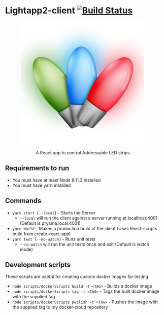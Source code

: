 Lightapp2-client [![Build Status](https://travis-ci.org/Rooknj/lightapp2-client.svg?branch=master)](https://travis-ci.org/Rooknj/lightapp2-client)
===========================================

<p align="center">
  <img alt="Lightapp2-client" src="./lights.png" width="400">
</p>

<p align="center">
  A React app to control Addressable LED strips
</p>

## Requirements to run
- You must have at least Node 8.11.3 installed
- You must have yarn installed

## Commands
- ```yarn start [--local]``` - Starts the Server
  - ```--local``` will run the client against a server running at localhost:4001 (Default is prysma.local:4001)
- ```yarn build``` - Makes a production build of the client (Uses React-scripts build from create-react-app)
- ```yarn test [--no-watch]``` - Runs unit tests
  - ```--no-watch``` will run the unit tests once and exit (Default is watch mode)

## Development scripts
These scripts are useful for creating custom docker images for testing

- ```node scripts/dockerScripts build -t <TAG>``` - Builds a docker image
- ```node scripts/dockerScripts tag -t <TAG>``` - Tags the built docker image with the supplied tag
- ```node scripts/dockerScripts publish -t <TAG>``` - Pushes the image with the supplied tag to my docker-cloud repository


